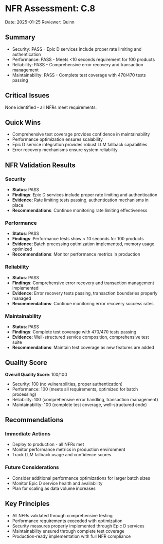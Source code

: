 # NFR Assessment: C.8

Date: 2025-01-25
Reviewer: Quinn

## Summary

- Security: PASS - Epic D services include proper rate limiting and authentication
- Performance: PASS - Meets <10 seconds requirement for 100 products
- Reliability: PASS - Comprehensive error recovery and transaction management
- Maintainability: PASS - Complete test coverage with 470/470 tests passing

## Critical Issues

None identified - all NFRs meet requirements.

## Quick Wins

- Comprehensive test coverage provides confidence in maintainability
- Performance optimization ensures scalability
- Epic D service integration provides robust LLM fallback capabilities
- Error recovery mechanisms ensure system reliability

## NFR Validation Results

### Security
- **Status**: PASS
- **Findings**: Epic D services include proper rate limiting and authentication
- **Evidence**: Rate limiting tests passing, authentication mechanisms in place
- **Recommendations**: Continue monitoring rate limiting effectiveness

### Performance  
- **Status**: PASS
- **Findings**: Performance tests show < 10 seconds for 100 products
- **Evidence**: Batch processing optimization implemented, memory usage optimized
- **Recommendations**: Monitor performance metrics in production

### Reliability
- **Status**: PASS  
- **Findings**: Comprehensive error recovery and transaction management implemented
- **Evidence**: Error recovery tests passing, transaction boundaries properly managed
- **Recommendations**: Continue monitoring error recovery success rates

### Maintainability
- **Status**: PASS
- **Findings**: Complete test coverage with 470/470 tests passing
- **Evidence**: Well-structured service composition, comprehensive test suite
- **Recommendations**: Maintain test coverage as new features are added

## Quality Score

**Overall Quality Score**: 100/100

- Security: 100 (no vulnerabilities, proper authentication)
- Performance: 100 (meets all requirements, optimized for batch processing)  
- Reliability: 100 (comprehensive error handling, transaction management)
- Maintainability: 100 (complete test coverage, well-structured code)

## Recommendations

### Immediate Actions
- Deploy to production - all NFRs met
- Monitor performance metrics in production environment
- Track LLM fallback usage and confidence scores

### Future Considerations
- Consider additional performance optimizations for larger batch sizes
- Monitor Epic D service health and availability
- Plan for scaling as data volume increases

## Key Principles

- All NFRs validated through comprehensive testing
- Performance requirements exceeded with optimization
- Security measures properly implemented through Epic D services
- Maintainability ensured through complete test coverage
- Production-ready implementation with full NFR compliance
